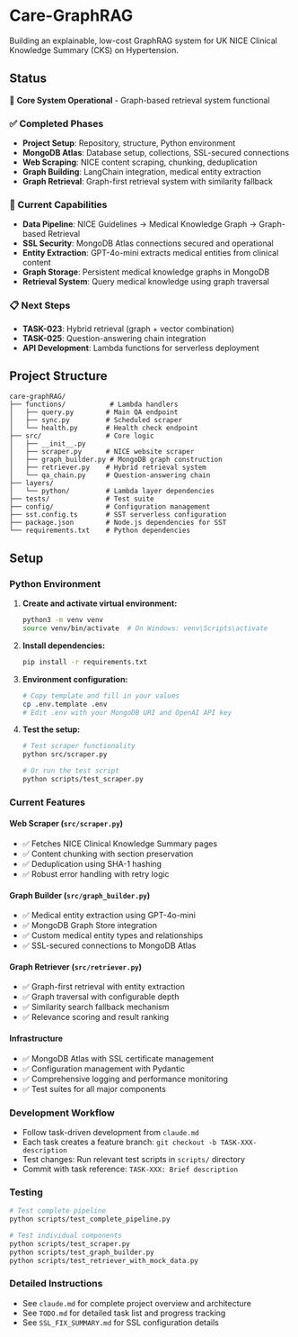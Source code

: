 # Care-GraphRAG

Building an explainable, low-cost GraphRAG system for UK NICE Clinical Knowledge Summary (CKS) on Hypertension.

## Status

🚀 **Core System Operational** - Graph-based retrieval system functional

### ✅ Completed Phases
- **Project Setup**: Repository, structure, Python environment
- **MongoDB Atlas**: Database setup, collections, SSL-secured connections
- **Web Scraping**: NICE content scraping, chunking, deduplication
- **Graph Building**: LangChain integration, medical entity extraction
- **Graph Retrieval**: Graph-first retrieval system with similarity fallback

### 🎯 Current Capabilities
- **Data Pipeline**: NICE Guidelines → Medical Knowledge Graph → Graph-based Retrieval
- **SSL Security**: MongoDB Atlas connections secured and operational
- **Entity Extraction**: GPT-4o-mini extracts medical entities from clinical content
- **Graph Storage**: Persistent medical knowledge graphs in MongoDB
- **Retrieval System**: Query medical knowledge using graph traversal

### 📋 Next Steps
- **TASK-023**: Hybrid retrieval (graph + vector combination)
- **TASK-025**: Question-answering chain integration
- **API Development**: Lambda functions for serverless deployment

## Project Structure

```
care-graphRAG/
├── functions/           # Lambda handlers
│   ├── query.py        # Main QA endpoint
│   ├── sync.py         # Scheduled scraper
│   └── health.py       # Health check endpoint
├── src/                # Core logic
│   ├── __init__.py
│   ├── scraper.py      # NICE website scraper
│   ├── graph_builder.py # MongoDB graph construction
│   ├── retriever.py    # Hybrid retrieval system
│   └── qa_chain.py     # Question-answering chain
├── layers/
│   └── python/         # Lambda layer dependencies
├── tests/              # Test suite
├── config/             # Configuration management
├── sst.config.ts       # SST serverless configuration
├── package.json        # Node.js dependencies for SST
└── requirements.txt    # Python dependencies
```

## Setup

### Python Environment

1. **Create and activate virtual environment:**
   ```bash
   python3 -m venv venv
   source venv/bin/activate  # On Windows: venv\Scripts\activate
   ```

2. **Install dependencies:**
   ```bash
   pip install -r requirements.txt
   ```

3. **Environment configuration:**
   ```bash
   # Copy template and fill in your values
   cp .env.template .env
   # Edit .env with your MongoDB URI and OpenAI API key
   ```

4. **Test the setup:**
   ```bash
   # Test scraper functionality
   python src/scraper.py
   
   # Or run the test script
   python scripts/test_scraper.py
   ```

### Current Features

#### Web Scraper (`src/scraper.py`)
- ✅ Fetches NICE Clinical Knowledge Summary pages
- ✅ Content chunking with section preservation
- ✅ Deduplication using SHA-1 hashing
- ✅ Robust error handling with retry logic

#### Graph Builder (`src/graph_builder.py`)
- ✅ Medical entity extraction using GPT-4o-mini
- ✅ MongoDB Graph Store integration
- ✅ Custom medical entity types and relationships
- ✅ SSL-secured connections to MongoDB Atlas

#### Graph Retriever (`src/retriever.py`)
- ✅ Graph-first retrieval with entity extraction
- ✅ Graph traversal with configurable depth
- ✅ Similarity search fallback mechanism
- ✅ Relevance scoring and result ranking

#### Infrastructure
- ✅ MongoDB Atlas with SSL certificate management
- ✅ Configuration management with Pydantic
- ✅ Comprehensive logging and performance monitoring
- ✅ Test suites for all major components

### Development Workflow

- Follow task-driven development from `claude.md`
- Each task creates a feature branch: `git checkout -b TASK-XXX-description`
- Test changes: Run relevant test scripts in `scripts/` directory
- Commit with task reference: `TASK-XXX: Brief description`

### Testing

```bash
# Test complete pipeline
python scripts/test_complete_pipeline.py

# Test individual components
python scripts/test_scraper.py
python scripts/test_graph_builder.py
python scripts/test_retriever_with_mock_data.py
```

### Detailed Instructions

- See `claude.md` for complete project overview and architecture
- See `TODO.md` for detailed task list and progress tracking
- See `SSL_FIX_SUMMARY.md` for SSL configuration details